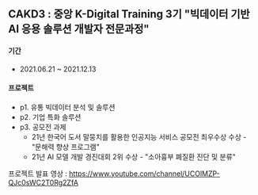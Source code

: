 ## CAKD3 : 중앙 K-Digital Training 3기 "빅데이터 기반 AI 응용 솔루션 개발자 전문과정" 
#### 기간
- 2021.06.21 ~ 2021.12.13

#### 프로젝트

- p1. 유통 빅데이터 분석 및 솔루션
- p2. 기업 특화 솔루션
- p3. 공모전 과제
  - 21년 한국어 도서 말뭉치를 활용한 인공지능 서비스 공모전 최우수상 수상 - "문해력 향상 프로그램"
  - 21년 AI 모델 개발 경진대회 2위 수상 - "소아흉부 폐질환 진단 및 분류"

프로젝트 발표 영상 : https://www.youtube.com/channel/UCOlMZP-QJc0sWC2T0Rg2ZfA
